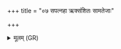 +++
title = "०७ सपत्नहा ऋक्संशितः सामतेजाः"

+++
<details><summary>मूलम् (GR)</summary>

(…) सपत्नहा +++(see 1a)+++  
ऋक्संशितः सामतेजाः ।  
ऋचो अनु वि क्रमे ऽहं  
ऋग्भ्यस् तम् (…) ॥ +++(see 1defg)+++
</details>